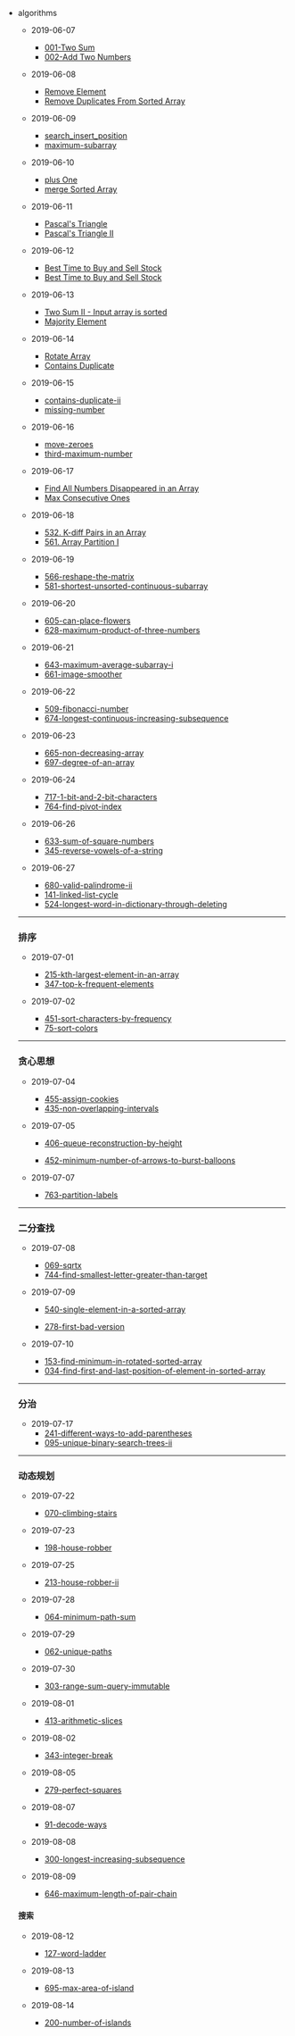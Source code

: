 
- algorithms
    - 2019-06-07
        - [001-Two Sum](https://leetcode.com/problems/two-sum/)
        - [002-Add Two Numbers](https://leetcode.com/problems/add-two-numbers/)
    - 2019-06-08
        - [Remove Element](./algorithms/remove_element/index.md)
        - [Remove Duplicates From Sorted Array](./algorithms/remove_duplicates_from_sorted_array/index.md)

    - 2019-06-09
        - [search_insert_position](https://leetcode.com/problems/search-insert-position/)
        - [maximum-subarray](https://leetcode.com/problems/maximum-subarray/)

    - 2019-06-10 
        - [plus One ](https://leetcode.com/problems/plus-one/)
        - [merge Sorted Array ](https://leetcode.com/problems/merge-sorted-array/)

    - 2019-06-11
        - [Pascal's Triangle](https://leetcode.com/problems/pascals-triangle/)
        - [Pascal's Triangle II](https://leetcode.com/problems/pascals-triangle-ii/)

    - 2019-06-12
        - [Best Time to Buy and Sell Stock](https://leetcode.com/problems/best-time-to-buy-and-sell-stock/)
        - [Best Time to Buy and Sell Stock](https://leetcode.com/problems/best-time-to-buy-and-sell-stock-ii/)
    
    - 2019-06-13 
        - [Two Sum II - Input array is sorted](https://leetcode.com/problems/two-sum-ii-input-array-is-sorted/)
        - [Majority Element](https://leetcode.com/problems/majority-element/)

    - 2019-06-14
        - [ Rotate Array ](https://leetcode.com/problems/rotate-array/)
        - [ Contains Duplicate](https://leetcode.com/problems/contains-duplicate/)

    - 2019-06-15
        - [contains-duplicate-ii](https://leetcode.com/problems/contains-duplicate-ii/)
        - [missing-number](https://leetcode.com/problems/missing-number/)

    - 2019-06-16
        - [move-zeroes](https://leetcode.com/problems/move-zeroes/)
        - [third-maximum-number](https://leetcode.com/problems/third-maximum-number/)

    - 2019-06-17
        - [Find All Numbers Disappeared in an Array](https://leetcode.com/problems/find-all-numbers-disappeared-in-an-array/)
        - [Max Consecutive Ones](https://leetcode.com/problems/max-consecutive-ones/)

    - 2019-06-18
        - [532. K-diff Pairs in an Array](https://leetcode.com/problems/k-diff-pairs-in-an-array/)
        - [561. Array Partition I](https://leetcode.com/problems/array-partition-i/)

    - 2019-06-19
        - [566-reshape-the-matrix](https://leetcode.com/problems/reshape-the-matrix/)
        - [581-shortest-unsorted-continuous-subarray](https://leetcode.com/problems/shortest-unsorted-continuous-subarray/)

    - 2019-06-20
        - [605-can-place-flowers](https://leetcode.com/problems/can-place-flowers/)
        - [628-maximum-product-of-three-numbers](https://leetcode.com/problems/maximum-product-of-three-numbers/)

    - 2019-06-21
        - [643-maximum-average-subarray-i](https://leetcode.com/problems/maximum-average-subarray-i/)
        - [661-image-smoother](https://leetcode.com/problems/image-smoother/)

    - 2019-06-22
        - [509-fibonacci-number](https://leetcode.com/problems/fibonacci-number/)
        - [674-longest-continuous-increasing-subsequence](https://leetcode.com/problems/longest-continuous-increasing-subsequence/)

    - 2019-06-23
        - [665-non-decreasing-array](https://leetcode.com/problems/non-decreasing-array/)
        - [697-degree-of-an-array](https://leetcode.com/problems/degree-of-an-array/)

    - 2019-06-24
        - [717-1-bit-and-2-bit-characters](https://leetcode.com/problems/1-bit-and-2-bit-characters/)
        - [764-find-pivot-index](https://leetcode.com/problems/find-pivot-index/)

    - 2019-06-26
        - [633-sum-of-square-numbers](https://leetcode.com/problems/sum-of-square-numbers/description/)
        - [345-reverse-vowels-of-a-string](https://leetcode.com/problems/reverse-vowels-of-a-string/description/)

    - 2019-06-27
        - [680-valid-palindrome-ii](https://leetcode.com/problems/valid-palindrome-ii/description/)
        - [141-linked-list-cycle](https://leetcode.com/problems/linked-list-cycle/description/)
        - [524-longest-word-in-dictionary-through-deleting](https://leetcode.com/problems/longest-word-in-dictionary-through-deleting/description/)


    ---
    
    ### 排序

    - 2019-07-01
        - [215-kth-largest-element-in-an-array](https://leetcode.com/problems/kth-largest-element-in-an-array/description/)
        - [347-top-k-frequent-elements](https://leetcode.com/problems/top-k-frequent-elements/description/)

    - 2019-07-02
        - [451-sort-characters-by-frequency](https://leetcode.com/problems/sort-characters-by-frequency/description/)
        - [75-sort-colors](https://leetcode.com/problems/sort-colors/description/)

    ---

    ### 贪心思想

    - 2019-07-04
        - [455-assign-cookies](https://leetcode.com/problems/assign-cookies/description/)
        - [435-non-overlapping-intervals](https://leetcode.com/problems/non-overlapping-intervals/description/)

    - 2019-07-05
        - [406-queue-reconstruction-by-height](https://leetcode.com/problems/queue-reconstruction-by-height/)

        - [452-minimum-number-of-arrows-to-burst-balloons](https://leetcode.com/problems/minimum-number-of-arrows-to-burst-balloons/)

    - 2019-07-07
        - [763-partition-labels](https://leetcode.com/problems/partition-labels/description)


    ---

    ### 二分查找

    - 2019-07-08 
        - [069-sqrtx](https://leetcode.com/problems/sqrtx/description/)
        - [744-find-smallest-letter-greater-than-target](https://leetcode.com/problems/find-smallest-letter-greater-than-target/)

    - 2019-07-09
        - [540-single-element-in-a-sorted-array](https://leetcode.com/problems/single-element-in-a-sorted-array/description)

        - [278-first-bad-version](https://leetcode.com/problems/first-bad-version/description)

    - 2019-07-10
        - [153-find-minimum-in-rotated-sorted-array](https://leetcode.com/problems/find-minimum-in-rotated-sorted-array/description/)
        - [034-find-first-and-last-position-of-element-in-sorted-array](https://leetcode.com/problems/find-first-and-last-position-of-element-in-sorted-array/description)


    --- 

    ### 分治
    - 2019-07-17
        - [241-different-ways-to-add-parentheses](https://leetcode.com/problems/different-ways-to-add-parentheses/description/)
        - [095-unique-binary-search-trees-ii](https://leetcode.com/problems/unique-binary-search-trees-ii/description/)
     

    --- 

    ### 动态规划

    - 2019-07-22
        - [070-climbing-stairs](https://leetcode.com/problems/climbing-stairs/description/)

    - 2019-07-23
        - [198-house-robber](https://leetcode.com/problems/house-robber/description/)

    - 2019-07-25 
        - [213-house-robber-ii](https://leetcode.com/problems/house-robber-ii/description/)

    - 2019-07-28
        - [064-minimum-path-sum](https://leetcode.com/problems/minimum-path-sum/description/)

    - 2019-07-29
        - [062-unique-paths](https://leetcode.com/problems/unique-paths/description/)

    - 2019-07-30
        - [303-range-sum-query-immutable](https://leetcode.com/problems/range-sum-query-immutable/description/)

    - 2019-08-01
        - [413-arithmetic-slices](https://leetcode.com/problems/arithmetic-slices/description/)

    - 2019-08-02
        - [343-integer-break](https://leetcode.com/problems/integer-break/description/)

    - 2019-08-05
        - [279-perfect-squares](https://leetcode.com/problems/perfect-squares/description/)

    - 2019-08-07
        - [91-decode-ways](https://leetcode.com/problems/decode-ways/description/)

    - 2019-08-08
      - [300-longest-increasing-subsequence](https://leetcode.com/problems/longest-increasing-subsequence/description/)

    - 2019-08-09
      - [646-maximum-length-of-pair-chain](https://leetcode.com/problems/maximum-length-of-pair-chain/description/)


    #### 搜索
    - 2019-08-12
      - [127-word-ladder](https://leetcode.com/problems/word-ladder/description/)

    - 2019-08-13
      - [695-max-area-of-island](https://leetcode.com/problems/max-area-of-island/description/)

    - 2019-08-14
      - [200-number-of-islands](https://leetcode.com/problems/number-of-islands/description/)
